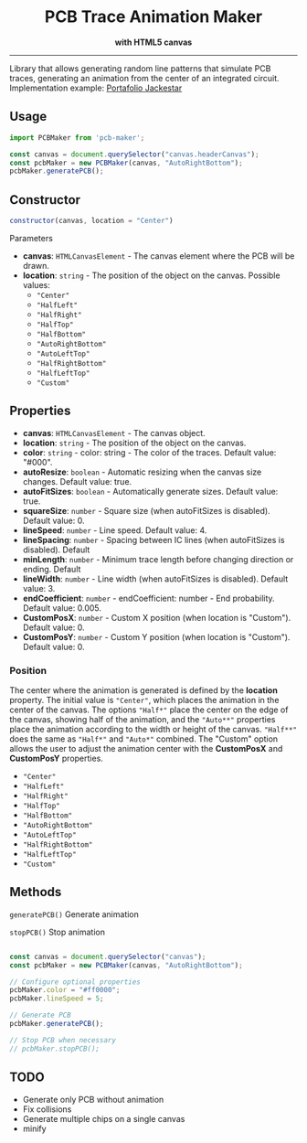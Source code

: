 <h1 align="center">PCB Trace Animation Maker</h1>
<p align="center"><b>with HTML5 canvas</b></p>
<hr/>

Library that allows generating random line patterns that simulate PCB traces, generating an animation from the center of an integrated circuit. Implementation example: [Portafolio Jackestar](https://jackestar.netlify.app/)

<!-- ## Installation -->

<!-- using npm:

```bash
npm install pcb-maker
``` -->

## Usage

```javascript
import PCBMaker from 'pcb-maker';

const canvas = document.querySelector("canvas.headerCanvas");
const pcbMaker = new PCBMaker(canvas, "AutoRightBottom");
pcbMaker.generatePCB();
```

## Constructor

```javascript
constructor(canvas, location = "Center")
```

Parameters

- **canvas**: `HTMLCanvasElement` - The canvas element where the PCB will be drawn.
- **location**: `string` - The position of the object on the canvas. Possible values:
  - `"Center"`
  - `"HalfLeft"`
  - `"HalfRight"`
  - `"HalfTop"`
  - `"HalfBottom"`
  - `"AutoRightBottom"`
  - `"AutoLeftTop"`
  - `"HalfRightBottom"`
  - `"HalfLeftTop"`
  - `"Custom"`

## Properties

- **canvas**: `HTMLCanvasElement` -  The canvas object.
- **location**: `string` -  The position of the object on the canvas.
- **color**: `string` - color: string - The color of the traces. Default value: "#000".
- **autoResize**: `boolean` -  Automatic resizing when the canvas size changes. Default value: true.
- **autoFitSizes**: `boolean` -  Automatically generate sizes. Default value: true.
- **squareSize**: `number` -  Square size (when autoFitSizes is disabled). Default value: 0.
- **lineSpeed**: `number` -  Line speed. Default value: 4.
- **lineSpacing**: `number` -  Spacing between IC lines (when autoFitSizes is disabled). Default 
- **minLength**: `number` -  Minimum trace length before changing direction or ending. Default 
- **lineWidth**: `number` -  Line width (when autoFitSizes is disabled). Default value: 3.
- **endCoefficient**: `number` - endCoefficient: number - End probability. Default value: 0.005.
- **CustomPosX**: `number` -  Custom X position (when location is "Custom"). Default value: 0.
- **CustomPosY**: `number` -  Custom Y position (when location is "Custom"). Default value: 0.

### Position

The center where the animation is generated is defined by the **location** property. The initial value is `"Center"`, which places the animation in the center of the canvas. The options `"Half*"` place the center on the edge of the canvas, showing half of the animation, and the `"Auto**"` properties place the animation according to the width or height of the canvas. `"Half**"` does the same as `"Half*"` and `"Auto*"` combined. The "Custom" option allows the user to adjust the animation center with the **CustomPosX** and **CustomPosY** properties.
  - `"Center"`
  - `"HalfLeft"`
  - `"HalfRight"`
  - `"HalfTop"`
  - `"HalfBottom"`
  - `"AutoRightBottom"`
  - `"AutoLeftTop"`
  - `"HalfRightBottom"`
  - `"HalfLeftTop"`
  - `"Custom"`

## Methods

`generatePCB()` Generate animation

`stopPCB()` Stop animation

```javascript

const canvas = document.querySelector("canvas");
const pcbMaker = new PCBMaker(canvas, "AutoRightBottom");

// Configure optional properties
pcbMaker.color = "#ff0000";
pcbMaker.lineSpeed = 5;

// Generate PCB
pcbMaker.generatePCB();

// Stop PCB when necessary
// pcbMaker.stopPCB();

```
## TODO
- Generate only PCB without animation
- Fix collisions
- Generate multiple chips on a single canvas
- minify